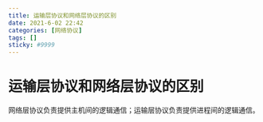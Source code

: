 ```yaml
---
title: 运输层协议和网络层协议的区别
date: 2021-6-02 22:42
categories: [网络协议]
tags: []
sticky: #9999
---
```


# 运输层协议和网络层协议的区别

网络层协议负责提供主机间的逻辑通信；运输层协议负责提供进程间的逻辑通信。

